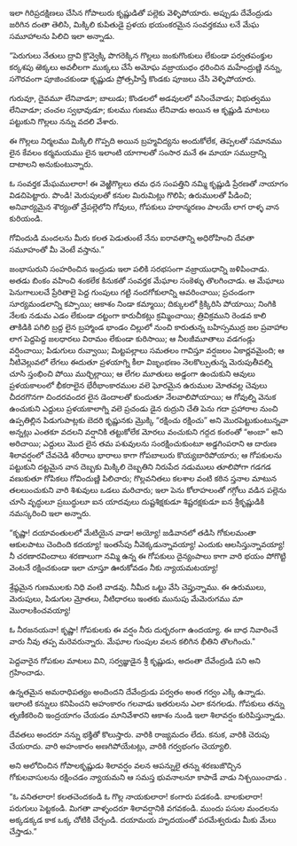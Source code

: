﻿ఇలా గిరిప్రదక్షిణలు చేసిన గోపాలురు కృష్ణుడితో పల్లెకు వెళ్ళిపోయారు. అప్పుడు దేవేంద్రుడు జరిగిన దంతా తెలిసి, మిక్కిలి కుపితుడై ప్రళయ భయంకరమైన సంవర్తకము లనే మేఘ సమూహాలను పిలిచి ఇలా అన్నాడు. 

“పెరుగులు నేతులు ద్రావి క్రొవ్వెక్కి పొగరెక్కిన గొల్లలు జంకుగొంకులు లేకుండా పర్వతపంక్తుల కర్కశపు ఱెక్కలు అవలీలగా ముక్కలు చేసే అమోఘ వజ్రాయుధం ధరించిన మహేంద్రుణ్ణి నన్ను, సగౌరవంగా పూజించకుండా కృష్ణుడు ప్రోత్సహిస్తే కొండకు పూజలు చేసి వెళ్ళిపోయారు. 

గురువూ, దైవమూ లేనివాడూ; బాలుడు; కొండలలో అడవులలో వసించేవాడు; విభుత్వము లేనివాడూ; చంచల స్వభావుడూ; కులము గుణము లేనివాడు అయిన ఆ కృష్ణుడి మాటలు పట్టుకుని గొల్లలు నన్ను వదలి వేశారు. 

ఈ గొల్లలు నిర్మలము మిక్కిలి గొప్పది అయిన బ్రహ్మవిద్యను అందుకోలేక, తెప్పలతో సమానము లైన కేవలం కర్మమయము లైన ఇలాంటి యాగాలతో సంసార మనే ఈ మాయా సముద్రాన్ని దాటాలని అనుకుంటున్నారు. 

ఓ సంవర్తక మేఘములారా! ఈ వెఱ్ఱిగొల్లలు తమ ధన సంపత్తిని నమ్మి కృష్ణుడి ప్రేరణతో నాయాగం విడచిపెట్టారు. పొండి! మెరుపులతో కనుల మిరుమిట్లు గొలిపి; ఉరుములతో పీడించి; అనివార్యమైన శౌర్యంతో వ్రేపల్లెలోని గోవులు, గోపకులు హఠాన్మరణం పాలయే లాగ రాళ్ళ వాన కురియండి. 

గోవిందుడి మందలను మీరు కలత పెడుతుంటే నేను ఐరావతాన్ని అధిరోహించి దేవతా సమూహంతో మీ వెంటే వస్తాను.” 

జంభాసురుని సంహరించిన ఇంద్రుడు ఇలా పలికి సరభసంగా వజ్రాయుధాన్ని జళిపించాడు. అతడు బింకం వహించి శంకలేక కినుకతో సంవర్తక మేఘాల సంకెళ్ళు తొలగించాడు. ఆ మేఘాలు పెనుగాలులచే ప్రేరితాలై పెద్ద గుంపులు గట్టి నందగోకులాన్ని ఆవరించాయి; ప్రచండంగా సూర్యమండలాన్ని కప్పాయి; ఆకాశం నిండా కమ్మాయి; దిక్కులలో క్రిక్కిరిసి పోయాయి; నింగికి నేలకు నడుమ ఎడం లేకుండా దట్టంగా కారుచీకట్లు క్రమ్మించాయి; త్రివిక్రముని రెండవ కాలి తాకిడికి పగిలి బ్రద్ద లైన బ్రహ్మాండ భాండం చిల్లులో నుంచి కారుతున్న బహిస్సముద్ర జల ప్రవాహాల లాగ పెద్దపెద్ద జలధారలు విరామం లేకుండా కురిసాయి; ఆ నీలజీమూతాలు వడగండ్లు వర్షించాయి; పిడుగులు రువ్వాయి; మిట్టపల్లాలు సమతలం గావిస్తూ వర్షజలం ఏకార్ణవమైంది; ఆ నీటివెల్లువలో లేగలు ఈదుతూ ప్రళయాగ్ని కీలా విజృంభణం నెలకొల్పుతున్న మెరుపుతీవల్ని చూసి స్తంభించి పోయి ముర్ఛిల్లాయి; ఆ లేగల మూతులు అడ్డంగా ఉంచుకుని ఆవులు ప్రళయకాలంలో భీకరాలైన భేరీభాంకారముల వలె ఘోరమైన ఉరుముల మోతవల్ల చెవులు చీదరగొనగా చిందరవందర లైన డెందాలతో కుందుతూ నేలవాలిపోయాయి; ఆ గోవుల్ని వెనుక ఉంచుకుని ఎద్దులు ప్రళయకాలాగ్ని వలె ప్రచండు డైన రుద్రుని చేతి పెను గదా ప్రహారాల నుంచి ఉప్పతిల్లిన పిడుగుపాట్లకు బెదరి కృష్ణునకు మ్రొక్కి “రక్షించు రక్షించు” అని మొరపెట్టుకుంటున్నవా అన్నట్లు ఎంతకూ వదలని వర్షానికి తట్టుకోలేక మోరలు వంచుకుని గద్గద కంఠంతో “అంబా” అని అరిచాయి; ఎద్దులు మొద లైన తమ పశువులను సంరక్షించుకుంటూ అడ్డగింపరాని ఆ దారుణ శిలావర్షంలో చేవచెడి శరీరాలు భారాలు కాగా గోపబాలురు కొయ్యబారిపోయారు; ఆ గోపకులను పట్టుకుని దట్టమైన వాన దెబ్బకు మిక్కిలి దెబ్బతిని నిరుపేద నడుములు తూలిపోగా గడగడ వణుకుతూ గోపికలు గోవిందుణ్ణి పిలిచారు; గొల్లవనితలు కలశాల వంటి కఠిన స్తనాల మాటున తలలుంచుకుని వారి శిశువులు ఒడలు మరిచారు; ఇలా పెను కోలాహలంతో గగ్గోలు వడిన పల్లెను చూసి వృద్ధులూ ప్రబుద్ధులూ ఐన యాదవులు దుష్టశిక్షకుడూ శిష్టరక్షకుడూ ఐన శ్రీకృష్ణుడికి నమస్కరించి ఇలా అన్నారు. 

“కృష్ణా! దయావంతులలో మేటియైన వాడా! అయ్యో! జడివానలో తడిసి గోకులమంతా ఆకులపాటు చెందింది కదయ్యా! ఇంతసేపు నీవెక్కడున్నావయ్యా! ఎందుకు ఆలసిస్తున్నావయ్యా! నీ చరణారవిందాలు శరణాలుగా నమ్మి ఉన్న ఈ గోపకులు దైన్యంపాలు కాగా వారి భయం పోగొట్టి వెంటనే రక్షించకుండా ఇలా చూస్తూ ఊరుకోవడం నీకు న్యాయమటయ్యా! 

శ్రేష్ఠమైన గుణములకు నిధి వంటి వాడవు. నీమీద ఒట్టు వేసి చెప్తున్నాము. ఈ ఉరుములు, మెరుపులు, పిడుగుల మ్రోతలు, నీటిధారలు ఇంతకు మునుపు మేమెరుగము మా మొరాలకించవయ్యా! 

ఓ నీరజనయనా! కృష్ణా! గోపకులకు ఈ వర్షం నీరు దుర్భరంగా ఉందయ్యా. ఈ బాధ నివారించే వారు నీవు తప్ప మరెవరున్నారు. మేఘాల గుంపుల వలన కలిగిన భీతిని తొలగించు." 

పెద్దవారైన గోపకుల మాటలు విని, సర్వజ్ఞుడైన శ్రీ కృష్ణుడు, అదంతా దేవేంద్రుడి పని అని గ్రహించాడు. 

ఉన్నతమైన అమరాధిపత్యం అందిందని దేవేంద్రుడు పర్వతం అంత గర్వం ఎక్కి ఉన్నాడు. ఇలాంటి కన్నులు కనిపించని అహంకారం గలవాడు ఇతరులను ఎలా కనగలడు. గోపకులు తన్ను తృణీకరించి ఇంద్రయాగం చేయడం మానివేశారని ఆకాశం నుండి ఇలా శిలావర్షం కురిపిస్తున్నాడు. 

దేవతలు అందరూ నన్ను భక్తితో కొలుస్తారు. వారికి రాజ్యమదం లేదు. కనుక, వారికి చెరుపు చేయరాదు. వారి అహంకారం అణగిపోయేటట్లు, వారికి గర్వభంగం చెయ్యాలి. 

అని ఆలోచించిన గోపాలకృష్ణుడు శిలావర్షం వలన ఆపన్నులై తన్ను శరణుజొచ్చిన గోకులవాసులను రక్షించడం న్యాయమని ఆ సమస్త భువనాలనూ కాపాడే వాడు నిశ్చయించాడు . 

“ఓ వనితలారా! కలతచెందకండి ఓ గొల్ల నాయకులారా! కంగారు పడకండి. బాలకులారా! పరుగులు పెట్టకండి. మిగతా వాళ్ళందరూ శిలావర్షానికి వగవకండి. ముందు పసుల మందలను అక్కడక్కడ కాక ఒక్క చోటికి చేర్చండి. దయామయ హృదయంతో పరమేశ్వరుడు మీకు మేలు చేస్తాడు.” 

